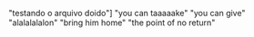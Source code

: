 "testando o arquivo doido"]
"you can taaaaake"
"you can give"
"alalalalalon"
"bring him home"
"the point of no return"